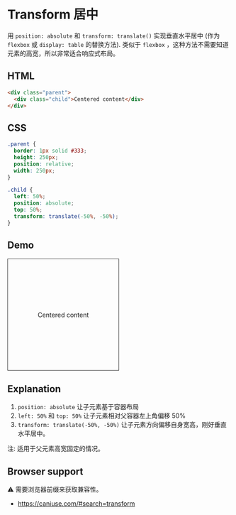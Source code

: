 # Transform 居中

用 `position: absolute` 和 `transform: translate()` 实现垂直水平居中 (作为 `flexbox` 或 `display: table` 的替换方法). 类似于 `flexbox` ，这种方法不需要知道元素的高宽，所以非常适合响应式布局。

## HTML

```html
<div class="parent">
  <div class="child">Centered content</div>
</div>
```

## CSS

```css
.parent {
  border: 1px solid #333;
  height: 250px;
  position: relative;
  width: 250px;
}

.child {
  left: 50%;
  position: absolute;
  top: 50%;
  transform: translate(-50%, -50%);
}
```

## Demo

<div class="snippet-demo">
  <div class="snippet-demo__parent">
    <div class="snippet-demo__child">Centered content</div>
  </div>
</div>

<style>
.snippet-demo__parent {
  border: 1px solid #333;
  height: 250px;
  position: relative;
  width: 250px;
}
.snippet-demo__child {
  left: 50%;
  position: absolute;
  top: 50%;
  transform: translate(-50%, -50%);
}
</style>

## Explanation

1.  `position: absolute` 让子元素基于容器布局
2.  `left: 50%` 和 `top: 50%` 让子元素相对父容器左上角偏移 50%
3.  `transform: translate(-50%, -50%)` 让子元素方向偏移自身宽高，刚好垂直水平居中。

注: 适用于父元素高宽固定的情况。

## Browser support

<span class="snippet__support-note">⚠️ 需要浏览器前缀来获取兼容性。</span>

- https://caniuse.com/#search=transform

<!-- tags: layout -->
